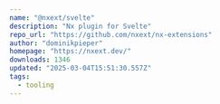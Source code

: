 ```yaml
---
name: "@nxext/svelte"
description: "Nx plugin for Svelte"
repo_url: "https://github.com/nxext/nx-extensions"
author: "dominikpieper"
homepage: "https://nxext.dev/"
downloads: 1346
updated: "2025-03-04T15:51:30.557Z"
tags: 
  - tooling
---
```

